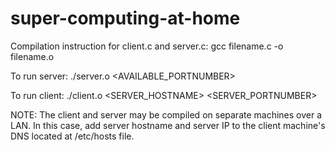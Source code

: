 # super-computing-at-home

Compilation instruction for client.c and server.c:
gcc filename.c -o filename.o

To run server:
./server.o <AVAILABLE_PORTNUMBER>

To run client:
./client.o <SERVER_HOSTNAME> <SERVER_PORTNUMBER>

NOTE: The client and server may be compiled on separate machines over a LAN. In this case, add server hostname and server IP to the client machine's DNS located at /etc/hosts file.
